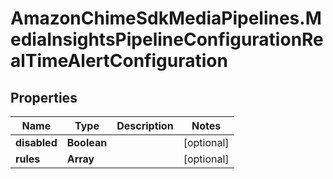 # AmazonChimeSdkMediaPipelines.MediaInsightsPipelineConfigurationRealTimeAlertConfiguration

## Properties

Name | Type | Description | Notes
------------ | ------------- | ------------- | -------------
**disabled** | **Boolean** |  | [optional] 
**rules** | **Array** |  | [optional] 


